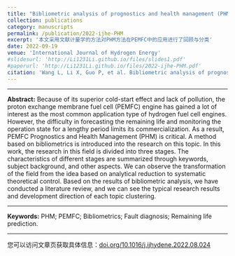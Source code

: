 ```yaml
---
title: "Bibliometric analysis of prognostics and health management (PHM) in hydrogen fuel cell engines"
collection: publications
category: manuscripts
permalink: /publication/2022-ijhe-PHM
excerpt: '本文采用文献计量学的方法对PHM方法在PEMFC中的应用进行了回顾与分类'
date: 2022-09-19
venue: 'International Journal of Hydrogen Energy'
#slidesurl: 'http://Li1231Li.github.io/files/slides1.pdf'
#paperurl: 'http://Li1231Li.github.io/files/2022-ijhe-PHM.pdf'
citation: 'Wang L, Li X, Guo P, et al. Bibliometric analysis of prognostics and health management (PHM) in hydrogen fuel cell engines[J]. International Journal of Hydrogen Energy, 2022, 47(80): 34216-34243.[https://doi.org/10.1016/j.ijhydene.2022.08.024](https://doi.org/10.1016/j.ijhydene.2022.08.024)'
---
```


***

**Abstract:**
Because of its superior cold-start effect and lack of pollution, the proton exchange membrane fuel cell (PEMFC) engine has gained a lot of interest as the most common application type of hydrogen fuel cell engines. However, the difficulty in forecasting the remaining life and monitoring the operation state for a lengthy period limits its commercialization. As a result, PEMFC Prognostics and Health Management (PHM) is critical. A method based on bibliometrics is introduced into the research on this topic. In this work, the research in this field is divided into three stages. The characteristics of different stages are summarized through keywords, subject background, and other aspects. We can observe the transformation of the field from the idea based on analytical reduction to systematic theoretical control. Based on the results of bibliometric analysis, we have conducted a literature review, and we can see the typical research results and development direction of each topic clustering.

***

**Keywords:**
PHM; PEMFC; Bibliometrics; Fault diagnosis; Remaining life prediction.

***

您可以访问文章页获取具体信息：[doi.org/10.1016/j.ijhydene.2022.08.024](https://doi.org/10.1016/j.ijhydene.2022.08.024)
